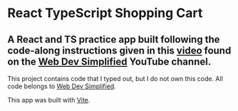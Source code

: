 # React TypeScript Shopping Cart

## A React and TS practice app built following the code-along instructions given in this [video](https://www.youtube.com/watch?v=lATafp15HWA) found on the [Web Dev Simplified](https://www.youtube.com/c/WebDevSimplified) YouTube channel.

This project contains code that I typed out, but I do not own this code. All code belongs to [Web Dev Simplified](https://www.youtube.com/c/WebDevSimplified).

This app was built with [Vite](https://vitejs.dev/).